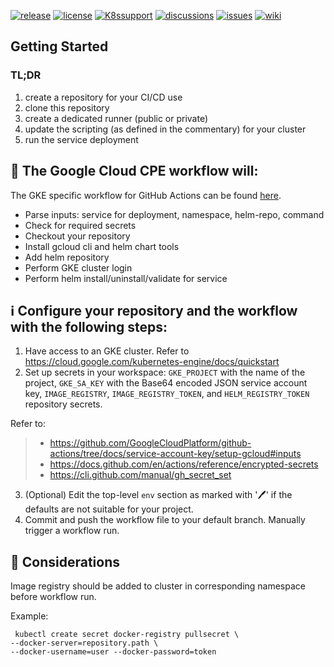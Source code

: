 [![release](https://flat.badgen.net/github/release/genesys/multicloud-services?color=pink)](https://github.com/genesys/multicloud-services/)
[![license](https://flat.badgen.net/github/license/genesys/multicloud-services?color=blue)](/LICENSE)
[![K8ssupport](https://flat.badgen.net/badge/supported%20K8s%20release/1.22/cyan)](https://all.docs.genesys.com/ReleaseNotes/Current/GenesysEngage-cloud/PrivateEdition)
[![discussions](https://img.shields.io/github/discussions/genesys/multicloud-services?style=flat-square&color=green)](https://github.com/genesys/multicloud-services/discussions)
[![issues](https://flat.badgen.net/github/open-issues/genesys/multicloud-services?color=purple)](https://github.com/genesys/multicloud-services/issues)
[![wiki](https://img.shields.io/badge/wiki-documentation-forestgreen?style=flat-square)](https://github.com/genesys/multicloud-services/wiki)
## Getting Started

### TL;DR
1. create a repository for your CI/CD use
2. clone this repository
3. create a dedicated runner (public or private)
4. update the scripting (as defined in the commentary) for your cluster
5. run the service deployment

## 💁 The Google Cloud CPE workflow will:

The GKE specific workflow for GitHub Actions can be found [here](/.github/workflows/deploy_service_gke.yaml).

- Parse inputs: service for deployment, namespace, helm-repo, command
- Check for required secrets
- Checkout your repository
- Install gcloud cli and helm chart tools
- Add helm repository
- Perform GKE cluster login
- Perform helm install/uninstall/validate for service

## ℹ️ Configure your repository and the workflow with the following steps:
1. Have access to an GKE cluster. Refer to https://cloud.google.com/kubernetes-engine/docs/quickstart
2. Set up secrets in your workspace: `GKE_PROJECT` with the name of the project, `GKE_SA_KEY` with the Base64 encoded JSON service account key, `IMAGE_REGISTRY`, `IMAGE_REGISTRY_TOKEN`, and `HELM_REGISTRY_TOKEN` repository secrets. 

Refer to:
> - https://github.com/GoogleCloudPlatform/github-actions/tree/docs/service-account-key/setup-gcloud#inputs
> - https://docs.github.com/en/actions/reference/encrypted-secrets
> - https://cli.github.com/manual/gh_secret_set
3. (Optional) Edit the top-level `env` section as marked with '🖊️' if the defaults are not suitable for your project.
4. Commit and push the workflow file to your default branch. Manually trigger a workflow run.


## 📃 Considerations
Image registry should be added to cluster in corresponding namespace before workflow run.

Example:
```
 kubectl create secret docker-registry pullsecret \
--docker-server=repository.path \
--docker-username=user --docker-password=token
```